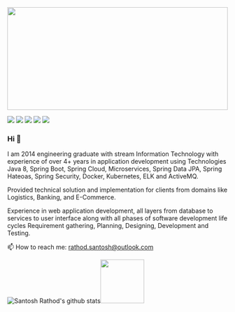 <img  width="100%" height="235px" src="https://github.com/rathodsantosh/rathodsantosh/blob/master/banner.png">

[<img src="https://img.shields.io/badge/twitter-%231DA1F2.svg?&style=for-the-badge&logo=twitter&logoColor=white" />](https://twitter.com/santoshrathod55) [<img src="https://img.shields.io/badge/medium-%2312100E.svg?&style=for-the-badge&logo=medium&logoColor=white" />](https://medium.com/@rathodsantosh)  [<img src="https://img.shields.io/badge/linkedin-%230077B5.svg?&style=for-the-badge&logo=linkedin&logoColor=white" />](https://www.linkedin.com/in/rathodsantosh/) <!--[<img src = "https://img.shields.io/badge/instagram-%23E4405F.svg?&style=for-the-badge&logo=instagram&logoColor=white">](https://www.instagram.com/rathodsantosh/) --> [<img src = "https://img.shields.io/badge/facebook-%231877F2.svg?&style=for-the-badge&logo=facebook&logoColor=white">](https://www.facebook.com/santoshrathod55) [<img src = "https://img.shields.io/badge/WHATSAPP-%2325D366.svg?&style=for-the-badge&logo=whatsapp&logoColor=white">](https://wa.me/+917709164643?text=Hi!%20Santosh) 

### Hi 👋

<p>I am 2014 engineering graduate with stream Information Technology with experience of over 4+ years in application development using Technologies Java 8, Spring Boot, Spring Cloud, Microservices, Spring Data JPA, Spring Hateoas, Spring Security, Docker, Kubernetes, ELK and ActiveMQ.<p>

<p>Provided technical solution and implementation for clients from domains like Logistics, Banking, and E-Commerce.</p>

<p>Experience in web application development, all layers from database to services to user interface along with all phases of software development life cycles Requirement gathering, Planning, Designing, Development and Testing.</p>

<p align='left'>
  📫 How to reach me: <a href='mailto:rathod.santosh@outlook.com'>rathod.santosh@outlook.com</a>
</p>

![Santosh Rathod's github stats](https://github-readme-stats.vercel.app/api?username=rathodsantosh&show_icons=true&title_color=fff&icon_color=79ff97&text_color=9f9f9f&bg_color=151515)<img src="https://i.giphy.com/media/KzJkzjggfGN5Py6nkT/200.webp" width="100">

<!--
**rathodsantosh/rathodsantosh** is a ✨ _special_ ✨ repository because its `README.md` (this file) appears on your GitHub profile.

Here are some ideas to get you started:

- 🔭 I’m currently working on ...
- 🌱 I’m currently learning ...
- 👯 I’m looking to collaborate on ...
- 🤔 I’m looking for help with ...
- 💬 Ask me about ...
- 📫 How to reach me: ...
- 😄 Pronouns: ...
- ⚡ Fun fact: ...
-->
